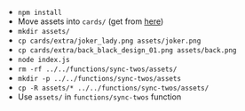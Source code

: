 - `npm install`
- Move assets into `cards/` (get from [here](https://ddant1100.itch.io/ttrpg-legacy-cards-1))
- `mkdir assets/`
- `cp cards/extra/joker_lady.png assets/joker.png`
- `cp cards/extra/back_black_design_01.png assets/back.png`
- `node index.js`
- `rm -rf ../../functions/sync-twos/assets/`
- `mkdir -p ../../functions/sync-twos/assets`
- `cp -R assets/* ../../functions/sync-twos/assets/`
- Use `assets/` in `functions/sync-twos` function